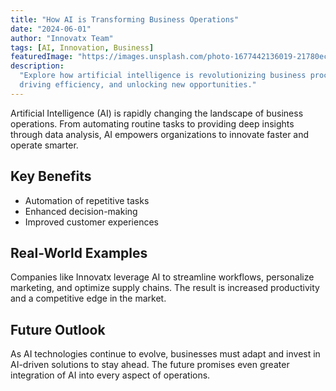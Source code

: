 ```yaml
---
title: "How AI is Transforming Business Operations"
date: "2024-06-01"
author: "Innovatx Team"
tags: [AI, Innovation, Business]
featuredImage: "https://images.unsplash.com/photo-1677442136019-21780ecad995?w=1200&h=675&fit=crop"
description:
  "Explore how artificial intelligence is revolutionizing business processes,
  driving efficiency, and unlocking new opportunities."
---
```


Artificial Intelligence (AI) is rapidly changing the landscape of business
operations. From automating routine tasks to providing deep insights through
data analysis, AI empowers organizations to innovate faster and operate smarter.

## Key Benefits

- Automation of repetitive tasks
- Enhanced decision-making
- Improved customer experiences

## Real-World Examples

Companies like Innovatx leverage AI to streamline workflows, personalize
marketing, and optimize supply chains. The result is increased productivity and
a competitive edge in the market.

## Future Outlook

As AI technologies continue to evolve, businesses must adapt and invest in
AI-driven solutions to stay ahead. The future promises even greater integration
of AI into every aspect of operations.
